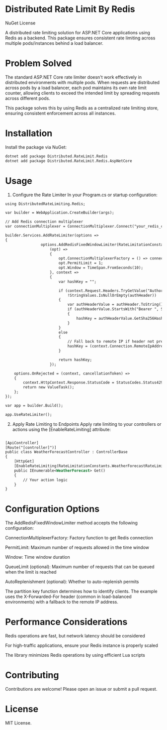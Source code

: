 # Distributed Rate Limit By Redis
NuGet
License

A distributed rate limiting solution for ASP.NET Core applications using Redis as a backend. This package ensures consistent rate limiting across multiple pods/instances behind a load balancer.

# Problem Solved
The standard ASP.NET Core rate limiter doesn't work effectively in distributed environments with multiple pods. When requests are distributed across pods by a load balancer, each pod maintains its own rate limit counter, allowing clients to exceed the intended limit by spreading requests across different pods.

This package solves this by using Redis as a centralized rate limiting store, ensuring consistent enforcement across all instances.

# Installation
Install the package via NuGet:

```xml
dotnet add package Distributed.RateLimit.Redis
dotnet add package Distributed.RateLimit.Redis.AspNetCore
```


# Usage
1. Configure the Rate Limiter
In your Program.cs or startup configuration:


```xml
using DistributedRateLimiting.Redis;

var builder = WebApplication.CreateBuilder(args);

// Add Redis connection multiplexer
var connectionMultiplexer = ConnectionMultiplexer.Connect("your_redis_connection_string");

builder.Services.AddRateLimiter(options =>
{
                options.AddRedisFixedWindowLimiter(RateLimitationConstants.WeatherForecastRateLimit,
                    (opt) =>
                    {
                        opt.ConnectionMultiplexerFactory = () => connectionMultiplexer;
                        opt.PermitLimit = 1;
                        opt.Window = TimeSpan.FromSeconds(10);
                    }, context =>
                    {
                        var hashKey = "";

                        if (context.Request.Headers.TryGetValue("Authorization", out var authHeader) &&
                            !StringValues.IsNullOrEmpty(authHeader))
                        {
                            var authHeaderValue = authHeader.ToString();
                            if (authHeaderValue.StartsWith("Bearer ", StringComparison.OrdinalIgnoreCase))
                            {
                                hashKey = authHeaderValue.GetSha256Hash();
                            }
                        }
                        else
                        {
                            // Fall back to remote IP if header not present
                            hashKey = (context.Connection.RemoteIpAddress?.ToString() ?? "unknown").GetSha256Hash();
                        }

                        return hashKey;
                    });

    options.OnRejected = (context, cancellationToken) =>
    {
        context.HttpContext.Response.StatusCode = StatusCodes.Status429TooManyRequests;
        return new ValueTask();
    };
});

var app = builder.Build();

app.UseRateLimiter();
```

2. Apply Rate Limiting to Endpoints
Apply rate limiting to your controllers or actions using the [EnableRateLimiting] attribute:

```xml

[ApiController]
[Route("[controller]")]
public class WeatherForecastController : ControllerBase
{
    [HttpGet]
    [EnableRateLimiting(RateLimitationConstants.WeatherForecastRateLimit)]
    public IEnumerable<WeatherForecast> Get()
    {
        // Your action logic
    }
}
```

# Configuration Options
The AddRedisFixedWindowLimiter method accepts the following configuration:

ConnectionMultiplexerFactory: Factory function to get Redis connection

PermitLimit: Maximum number of requests allowed in the time window

Window: Time window duration

QueueLimit (optional): Maximum number of requests that can be queued when the limit is reached

AutoReplenishment (optional): Whether to auto-replenish permits

The partition key function determines how to identify clients. The example uses the X-Forwarded-For header (common in load-balanced environments) with a fallback to the remote IP address.


# Performance Considerations
Redis operations are fast, but network latency should be considered

For high-traffic applications, ensure your Redis instance is properly scaled

The library minimizes Redis operations by using efficient Lua scripts

# Contributing
Contributions are welcome! Please open an issue or submit a pull request.

# License
MIT License.
